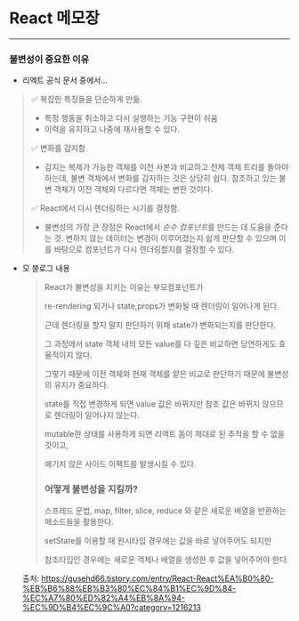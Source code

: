 # React 메모장

---

### 불변성이 중요한 이유 

- 리엑트 공식 문서 중에서...

> ✅ 복잡한 특징들을 단순하게 만듦.
>
> - 특정 행동을 취소하고 다시 실행하는 기능 구현이 쉬움
> - 이력을 유지하고 나중에 재사용할 수 있다.
>
> ✅ 변화를 감지함.
>
> - 감지는 복제가 가능한 객체를 이전 사본과 비교하고 전체 객체 트리를 돌아야 하는데, 불변 객체에서 변화를 감지하는 것은 상당히 쉽다. 참조하고 있는 불변 객체가 이전 객체와 다르다면 객체는 변한 것이다.
>
> ✅ React에서 다시 렌더링하는 시기를 결정함.
>
> - 불변성의 가장 큰 장점은 React에서 *순수 컴포넌트*를 만드는 데 도움을 준다는 것. 변하지 않는 데이터는 변경이 이루어졌는지 쉽게 판단할 수 있으며 이를 바탕으로 컴포넌트가 다시 렌더링할지를 결정할 수 있다.

- 모 블로그 내용

  > React가 불변성을 지키는 이유는 부모컴포넌트가 
  >
  > re-rendering 되거나 state,props가 변화될 때 렌더링이 일어나게 된다.
  >
  > 
  >
  > 근데 렌더링을 할지 말지 판단하기 위해 state가 변화되는지를 판단한다.
  >
  > 그 과정에서 state 객체 내의 모든 value를 다 깊은 비교하면 당연하게도 효율적이지 않다.
  >
  > 그렇기 때문에 이전 객체와 현재 객체를 얕은 비교로 판단하기 때문에 불변성의 유지가 중요하다.
  >
  >  
  >
  > state를 직접 변경하게 되면 value 값은 바뀌지만 참조 값은 바뀌지 않으므로 렌더링이 일어나지 않는다.
  >
  > mutable한 상태를 사용하게 되면 리액트 돔이 제대로 된 추적을 할 수 없을 것이고,
  >
  > 예기치 않은 사이드 이펙트를 발생시킬 수 있다.
  >
  > 
  >
  > ### 어떻게 불변성을 지킬까?
  >
  > 스프레드 문법, map, filter, slice, reduce 와 같은 새로운 배열을 반환하는 메소드들을 활용한다.
  >
  >  
  >
  > setState를 이용할 때 원시타입 경우에는 값을 바로 넣어주어도 되지만
  >
  > 참조타입인 경우에는 새로운 객체나 배열을 생성한 후 값을 넣어주어야 한다. 

  출처: https://gusehd66.tistory.com/entry/React-React%EA%B0%80-%EB%B6%88%EB%B3%80%EC%84%B1%EC%9D%84-%EC%A7%80%ED%82%A4%EB%8A%94-%EC%9D%B4%EC%9C%A0?category=1216213
